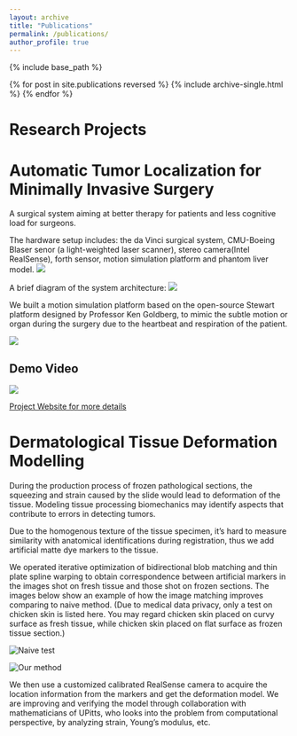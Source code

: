 ```yaml
---
layout: archive
title: "Publications"
permalink: /publications/
author_profile: true
---
```

<!---
{% if author.googlescholar %}
  You can also find my articles on <u><a href="{{author.googlescholar}}">my Google Scholar profile</a>.</u>
{% endif %}
--->

{% include base_path %}

{% for post in site.publications reversed %}
  {% include archive-single.html %}
{% endfor %}

Research Projects
======

<!---
{% include base_path %}

{% for post in site.reseach reversed %}
  {% include archive-single.html %}
{% endfor %}
--->


Automatic Tumor Localization for Minimally Invasive Surgery
======

A surgical system aiming at better therapy for patients and less cognitive load for surgeons.

The hardware setup includes: the da Vinci surgical system, CMU-Boeing Blaser senor (a light-weighted laser scanner), stereo camera(Intel RealSense), forth sensor, motion simulation platform and phantom liver model.
![](https://changshiraine.github.io/images/dvrk_system.png )

A brief diagram of the system architecture:
![](https://changshiraine.github.io/images/dcrk_arch.png)

We built a motion simulation platform based on the open-source Stewart platform designed by Professor Ken Goldberg, to mimic the subtle motion or organ during the surgery due to the heartbeat and respiration of the patient.

![](https://changshiraine.github.io/images/dvrm_msp.jpg)

Demo Video
---------------

[![](https://changshiraine.github.io/images/research_front.jpg)](https://www.youtube.com/watch?v=6q6407emmPA)

[Project Website for more details](https://mrsdprojects.ri.cmu.edu/2020teama/documents/)




Dermatological Tissue Deformation Modelling
======

During the production process of frozen pathological sections, the squeezing and strain caused by the slide would lead to deformation of the tissue. Modeling tissue processing biomechanics may identify aspects that contribute to errors in detecting tumors. 

Due to the homogenous texture of the tissue specimen, it’s hard to measure similarity with anatomical identifications during registration, thus we add artificial matte dye markers to the tissue. 

We operated iterative optimization of bidirectional blob matching and thin plate spline warping to obtain correspondence between artificial markers in the images shot on fresh tissue and those shot on frozen sections. The images below show an example of how the image matching improves comparing to naive method. (Due to medical data privacy, only a test on chicken skin is listed here. You may regard chicken skin placed on curvy surface as fresh tissue, while chicken skin placed on flat surface as frozen tissue section.)

![Naive test](https://changshiraine.github.io/images/bad.jpg)

![Our method](https://changshiraine.github.io/images/good.jpg)

We then use a customized calibrated RealSense camera to acquire the location information from the markers and get the deformation model. We are improving and verifying the model through collaboration with mathematicians of UPitts, who looks into the problem from computational perspective, by analyzing strain, Young’s modulus, etc.





